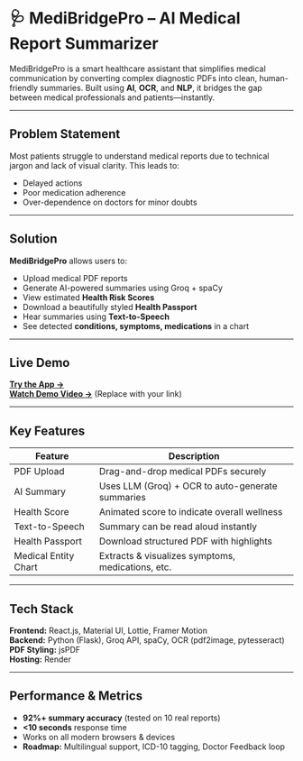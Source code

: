 # 🩺 MediBridgePro – AI Medical Report Summarizer

MediBridgePro is a smart healthcare assistant that simplifies medical communication by converting complex diagnostic PDFs into clean, human-friendly summaries. Built using **AI**, **OCR**, and **NLP**, it bridges the gap between medical professionals and patients—instantly.

---

##  Problem Statement

Most patients struggle to understand medical reports due to technical jargon and lack of visual clarity. This leads to:
- Delayed actions
- Poor medication adherence
- Over-dependence on doctors for minor doubts

---

##  Solution

**MediBridgePro** allows users to:
- Upload medical PDF reports
- Generate AI-powered summaries using Groq + spaCy
- View estimated **Health Risk Scores**
- Download a beautifully styled **Health Passport**
- Hear summaries using **Text-to-Speech**
- See detected **conditions, symptoms, medications** in a chart

---

##  Live Demo

 **[Try the App →](https://medibridge-frontend-w50t.onrender.com/)**  
 **[Watch Demo Video →](#)** (Replace with your link)

---

##  Key Features

| Feature                     | Description                                           |
|--------------------------|------------------------------------------------------|
|  PDF Upload              | Drag-and-drop medical PDFs securely                  |
|  AI Summary              | Uses LLM (Groq) + OCR to auto-generate summaries     |
|  Health Score            | Animated score to indicate overall wellness          |
|  Text-to-Speech          | Summary can be read aloud instantly                  |
|  Health Passport         | Download structured PDF with highlights              |
|  Medical Entity Chart    | Extracts & visualizes symptoms, medications, etc.    |

---

##  Tech Stack

**Frontend:** React.js, Material UI, Lottie, Framer Motion  
**Backend:** Python (Flask), Groq API, spaCy, OCR (pdf2image, pytesseract)  
**PDF Styling:** jsPDF  
**Hosting:** Render

---

##  Performance & Metrics

-  **92%+ summary accuracy** (tested on 10 real reports)
-  **<10 seconds** response time
-  Works on all modern browsers & devices
-  **Roadmap:** Multilingual support, ICD-10 tagging, Doctor Feedback loop

